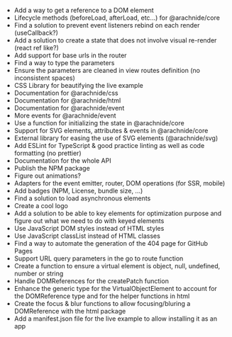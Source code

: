 - Add a way to get a reference to a DOM element
- Lifecycle methods (beforeLoad, afterLoad, etc...) for @arachnide/core
- Find a solution to prevent event listeners rebind on each render (useCallback?)
- Add a solution to create a state that does not involve visual re-render (react ref like?)
- Add support for base urls in the router
- Find a way to type the parameters
- Ensure the parameters are cleaned in view routes definition (no inconsistent spaces)
- CSS Library for beautifying the live example
- Documentation for @arachnide/css
- Documentation for @arachnide/html
- Documentation for @arachnide/event
- More events for @arachnide/event
- Use a function for initializing the state in @arachnide/core
- Support for SVG elements, attributes & events in @arachnide/core 
- External library for easing the use of SVG elements (@arachnide/svg)
- Add ESLint for TypeScript & good practice linting as well as code formatting (no prettier)
- Documentation for the whole API
- Publish the NPM package
- Figure out animations?
- Adapters for the event emitter, router, DOM operations (for SSR, mobile)
- Add badges (NPM, License, bundle size, ...)
- Find a solution to load asynchronous elements
- Create a cool logo
- Add a solution to be able to key elements for optimization purpose and figure out what we need to do with keyed elements
- Use JavaScript DOM styles instead of HTML styles
- Use JavaScript classList instead of HTML classes
- Find a way to automate the generation of the 404 page for GitHub Pages
- Support URL query parameters in the go to route function
- Create a function to ensure a virtual element is object, null, undefined, number or string
- Handle DOMReferences for the createPatch function
- Enhance the generic type for the VirtualObjectElement to account for the DOMReference type and for the helper functions in html
- Create the focus & blur functions to allow focusing/bluring a DOMReference with the html package
- Add a manifest.json file for the live example to allow installing it as an app
